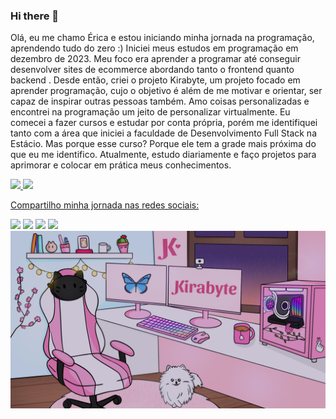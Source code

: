 ### Hi there 👋

Olá, eu me chamo Érica e estou iniciando minha jornada na programação, aprendendo tudo do zero :)
Iniciei meus estudos em programação em dezembro de 2023. Meu foco era aprender a programar até conseguir desenvolver sites de ecommerce abordando tanto o frontend quanto backend . Desde então, criei o projeto Kirabyte, um projeto focado em aprender  programação, cujo o objetivo é além de me motivar e orientar, ser capaz de inspirar outras pessoas também.
Amo coisas personalizadas e encontrei na programação um jeito de personalizar virtualmente. Eu  comecei a fazer cursos e estudar por conta própria, porém me identifiquei tanto com a área que iniciei a faculdade de Desenvolvimento Full Stack na Estácio. Mas porque esse curso? Porque ele tem a grade mais próxima do que eu me identifico.
Atualmente, estudo diariamente e faço projetos para aprimorar e colocar em prática meus conhecimentos.

<div>
<a href="https://github.com/ericabrantes">
<img loading="lazy" height="180em" src="https://github-readme-stats.vercel.app/api/top-langs/?username=ericaabrantes&layout=compact&langs_count=7&theme=bear"/>
<img loading="lazy" height="180em" src="https://github-readme-stats.vercel.app/api?username=ericaabrantes&show_icons=true&theme=ambient_gradient&include_all_commits=true&count_private=true"/>
</div>

Compartilho minha jornada nas redes sociais:

<div>
<a href="https://www.youtube.com/@kiramimos" target="_blank"><img loading="lazy" src="https://img.shields.io/badge/YouTube-FF0000?style=for-the-badge&logo=youtube&logoColor=white" target="_blank"></a>
<a href="https://instagram.com/kirabyte.tech" target="_blank"><img loading="lazy" src="https://img.shields.io/badge/-Instagram-%23E4405F?style=for-the-badge&logo=instagram&logoColor=white" target="_blank"></a>
<a href="https://www.tiktok.com/@kirabyte" target="_blank"><img loading="lazy" src="https://img.shields.io/badge/TikTok-%23000000.svg?style=for-the-badge&logo=TikTok&logoColor=white" target="_blank"></a>
<!-- <a href="https://www.twitch.tv/kiramimos" target="_blank"><img loading="lazy" src="https://img.shields.io/badge/Twitch-9146FF?style=for-the-badge&logo=twitch&logoColor=white" target="_blank"></a> -->
<a href="https://www.linkedin.com/in/%C3%A9rica-abrantes-ignatios-7a9527249/" target="_blank"><img loading="lazy" src="https://img.shields.io/badge/-LinkedIn-%230077B5?style=for-the-badge&logo=linkedin&logoColor=white" target="_blank"></a>   
</div>

<img src= chuva.png>




<!--
**ericaabrantes/ericaabrantes** is a ✨ _special_ ✨ repository because its `README.md` (this file) appears on your GitHub profile.

Here are some ideas to get you started:

- 🔭 I’m currently working on ...
- 🌱 I’m currently learning ...
- 👯 I’m looking to collaborate on ...
- 🤔 I’m looking for help with ...
- 💬 Ask me about ...
- 📫 How to reach me: ...
- 😄 Pronouns: ...
- ⚡ Fun fact: ...
-->

